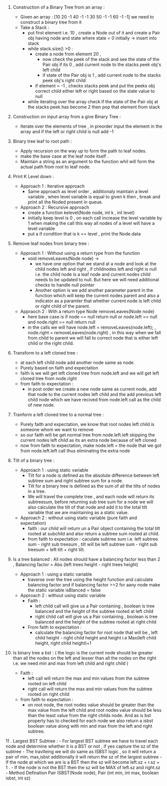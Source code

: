 1. Construction of a Binary Tree from an array :
    - Given an array : [10 20 -1 40 -1 -1 30 50 -1 -1 60 -1 -1] we need to construct a binary tree from it
    - Take a Stack : 
      - put first element i.e. 10 , create a Node out of it and create a Pair obj having node and state where state = 0 initially -> insert into stack
      - while stack.size() >0 : 
        - create a node from element 20 , 
          - now check the peek of the stack and see the state of the Pair obj if its 0 , add current node to the stacks peek obj's left child    
          - if state of the Pair obj is 1 , add current node to the stacks peek obj's right child
        - if element = -1 , checks stacks peek and put the peeks obj correct child either left or right based on the state value to null
      - while iterating over the array check if the state of the Pair obj at the stacks peek has become 2 then pop that element from stack

2. Construction on input array from a give Binary Tree : 
    -  Iterate over the elements of tree , in preorder input the element in the array and if the left or right child is null add -1 

3. Binary tree leaf to root path : 
    - Apply recursion on the way up to form the path to leaf nodes.
    - make the base case at the leaf node itself .
    - Maintain a string as an argument to the function whil will form the actual path from root to leaf node. 

4. Print K Level down : 
    - Approach 1 : Iterative approach 
        - Same approach as level order , additionaly maintain a level variable , when level variable is equal to given k then , break and print all the Noded present in queue.
    - Approach 2 : Recursive approach 
        - create a function kelevel(Node node, int k , int level)
        - initially keep level is 0 , on each call increase the level variable by 1 when making the call this way all nodes of a level will have a level variable
        - put a if condition that is k == level , print the Node.data
             
5. Remove leaf nodes from binary tree :
    - Approach 1 : Without using a return type from the function
        - void removeLeaves(Node node) -> 
            - we have one option that we stand at a node and look at the child nodes left and right , if childnodes left and right is null i.e. the child node is a leaf node and current nodes child needs to be updated to null. But here we will need additional checks to handle null pointer
            - Another option is we add another parameter parent in the function which will keep the current nodes parent and also a indicator as a paramter that whether current node is left child or right child of the parent.
     - Appraoch 2 : With a return type Node removeLeaves(Node node)
        - here base case is if node == null return null or node.left == null and node.right == null return null
        - in the calls we will have node.left = removeLeaves(node.left); , node.right = removeLeaves(node.right) , in this way when we fall from child to parent we will fall to correct node that is either left child or the right child. 

6. Transform to a left cloned tree :
    - at each left child node add another node same as node.
    - Purely based on faith and expectation
    - faith is we will get left cloned tree from node.left and we will get left cloned tree from node.right
    - from faith to expectation :
        - in post order we create a new node same as current node, add that node to the current nodes left child and the add previous left child node which we have recived from node.left call as the child of new node.
   
7. Tranform a left cloned tree to a normal tree :
    - Purely faith and expectation, we know that root nodes left child is someone whom we want to remove
    - so our faith will be get normal tree from node.left.left skipping the current nodes left child as its an extra node because of left cloned
    - now from faith to expectation, make node.left = the node that we got from node.left.left call thus eliminating the extra node

8. Tilt of a binary tree :
    - Approach 1 : using static variable
        - Tilt for a node is defined as the absolute difference between left subtree sum and right subtree sum for a node.
        - Tilt for a binary tree is defined as the sum of all the tilts of nodes in a tree.
        - We will travel the complete tree , and each node will return its subtreesum, before returning sub tree sum for a node we will also calculate the tilt of that node and add it to the total tilt variable that we are maintaining as a static value.
    - Approach 2 : without using static variable (pure faith and expectation)
        - faith : our child will return un a Pair object containing the total tilt rooted at subchild and also return a subtree sum rooted at child.
        - from faith to expectation : caculate subtree sum i.e. left subtree sum - right sub treesum , tilt will be left subtree sum - right sub treesum  + left tilt + right tilt.

9. Is a tree balanced : All nodes should have a balancing factor less than 2 , Balancing factor = Abs (left trees height - right trees height)
    - Approach 1 : using a static variable
        - traverse over the tree using the height function and calculate balancing factor and if balancing factor >=2 for aany node make the static variable isBlanced = false
    - Approach 2 : without using static variable
        - Faith : 
            - left child call will give us a Pair containing , boolean is tree balanced and the height of the subtree rooted at left child
            - right child call will give us a Pair containing , boolean is tree balanced and the height of the subtree rooted at right child
        - From faith to expectation : 
            -  calculate the balancing factor for root node that will be , left child height - right child height and height i.e Max(left child height, right child height)+1
             
             
10. Is binary tree a bst : ( the logic is the current node should be greater than all the nodes on the left and lesser than all the nodes on the right i.e. we need min and max from left child and right child ) 
    - Faith : 
        - left call will return the max and min values from the subtree rooted on left child 
        - right call will return the max and min values from the subtree rooted on right child
     - from faith to expectation :
        - on root node, the root nodes value should be greater than the max value from the left child and root nodes value should be less than the least value from the right childs node. And as is bst property has to checked for each node  we also return a isbst boolean value along with min and max from the left and right subtree.


11 . Largest BST Subtree : 
    - For largest BST subtree we have to travel each node and determine whether it is a BST or not , if yes capture the sz of the subtree
    - The travlleing we will do same as ISBST logic , so it will return a pair of min, max,isbst additionally it will return the sz of the largest subtree
    - If the node at which we are is a BST then the sz will become left.sz + r.sz + 1 .
    - If the node is not the BST then the sz will be MAX of left.sz and right.sz
    - Method Defination  Pair ISBST(Node node),  Pair (int min, int max, boolean isbst, int sz)
